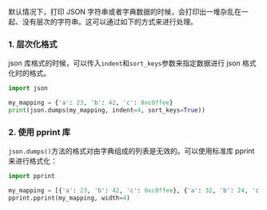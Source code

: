 默认情况下，打印 JSON 字符串或者字典数据的时候，会打印出一堆杂乱在一起、没有层次的字符串。这可以通过如下的方式来进行处理。

### 1. 层次化格式

json 库格式的时候，可以传入`indent`和`sort_keys`参数来指定数据进行 json 格式化时的格式。

```Python
import json

my_mapping = {'a': 23, 'b': 42, 'c': 0xc0ffee}
print(json.dumps(my_mapping, indent=4, sort_keys=True))
```

### 2. 使用 pprint 库

`json.dumps()`方法的格式对由字典组成的列表是无效的。可以使用标准库 pprint 来进行格式化：

```Python
import pprint

my_mapping = [{'a': 23, 'b': 42, 'c': 0xc0ffee}, {'a': 32, 'b': 24, 'c': 0xc0ff11}]
pprint.pprint(my_mapping, width=4)
```

